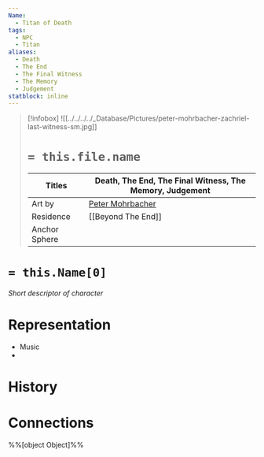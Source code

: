 ```yaml
---
Name:
  - Titan of Death
tags:
  - NPC
  - Titan
aliases:
  - Death
  - The End
  - The Final Witness
  - The Memory
  - Judgement
statblock: inline
---
```

> [!infobox]
> ![[../../../../_Database/Pictures/peter-mohrbacher-zachriel-last-witness-sm.jpg]]
> # `= this.file.name`
> | Titles | Death, The End, The Final Witness, The Memory, Judgement|
> | ---- | ---- |
> |Art by | [Peter Mohrbacher](https://www.artstation.com/bugmeyer)|
> | Residence | [[Beyond The End]] |
> |Anchor Sphere | |
# `= this.Name[0]`
*Short descriptor of character*
# Representation

- Music
- 
# History
# Connections

%%[object Object]%%
